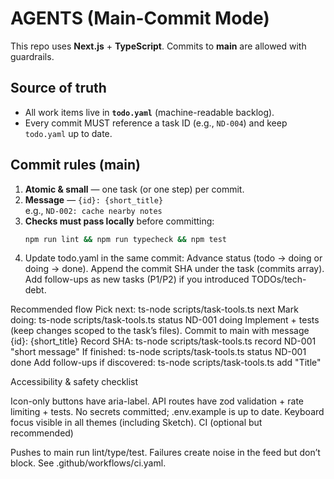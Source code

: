 # AGENTS (Main-Commit Mode)

This repo uses **Next.js** + **TypeScript**. Commits to **main** are allowed with guardrails.

## Source of truth
- All work items live in **`todo.yaml`** (machine-readable backlog).
- Every commit MUST reference a task ID (e.g., `ND-004`) and keep `todo.yaml` up to date.

## Commit rules (main)
1. **Atomic & small** — one task (or one step) per commit.
2. **Message** — `{id}: {short_title}`  
   e.g., `ND-002: cache nearby notes`
3. **Checks must pass locally** before committing:
   ```bash
   npm run lint && npm run typecheck && npm test
4. Update todo.yaml in the same commit:
Advance status (todo → doing or doing → done).
Append the commit SHA under the task (commits array).
Add follow-ups as new tasks (P1/P2) if you introduced TODOs/tech-debt.

Recommended flow
Pick next: ts-node scripts/task-tools.ts next
Mark doing: ts-node scripts/task-tools.ts status ND-001 doing
Implement + tests (keep changes scoped to the task’s files).
Commit to main with message {id}: {short_title}
Record SHA: ts-node scripts/task-tools.ts record ND-001 <sha> "short message"
If finished: ts-node scripts/task-tools.ts status ND-001 done
Add follow-ups if discovered: ts-node scripts/task-tools.ts add "Title"

Accessibility & safety checklist

Icon-only buttons have aria-label.
API routes have zod validation + rate limiting + tests.
No secrets committed; .env.example is up to date.
Keyboard focus visible in all themes (including Sketch).
CI (optional but recommended)

Pushes to main run lint/type/test. Failures create noise in the feed but don’t block. See .github/workflows/ci.yaml.

